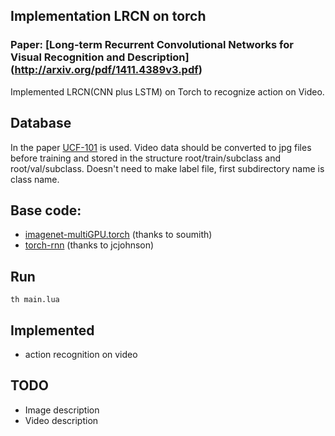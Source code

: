 ## Implementation LRCN on torch
### Paper: [Long-term Recurrent Convolutional Networks for Visual Recognition and Description] (http://arxiv.org/pdf/1411.4389v3.pdf)
Implemented LRCN(CNN plus LSTM) on Torch to recognize action on Video. 

## Database
In the paper [UCF-101](http://crcv.ucf.edu/data/UCF101.php) is used. Video data should be converted to jpg files before training and stored in the structure root/train/subclass and root/val/subclass. Doesn't need to make label file, first subdirectory name is class name.


## Base code: 
- [imagenet-multiGPU.torch](https://github.com/soumith/imagenet-multiGPU.torch) (thanks to soumith)
- [torch-rnn](https://github.com/jcjohnson/torch-rnn) (thanks to jcjohnson)

## Run
```
th main.lua
```

## Implemented
- action recognition on video

## TODO
- Image description
- Video description

